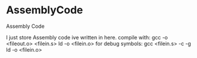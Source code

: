 # AssemblyCode
Assembly Code


I just store Assembly code ive written in here.
compile with:
  gcc -o <fileout.o> <filein.s>
  ld -o <fileout> <filein.o>
for debug symbols:
  gcc <filein.s> -c -g
  ld -o <fileou> <filein.o>
